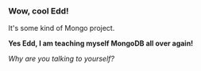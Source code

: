 ### Wow, cool Edd!

It's some kind of Mongo project.

**Yes Edd, I am teaching myself MongoDB all over again!**

_Why are you talking to yourself?_
